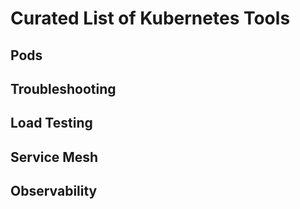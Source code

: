 # Curated List of Kubernetes Tools


## Pods

## Troubleshooting

## Load Testing

## Service Mesh

## Observability
